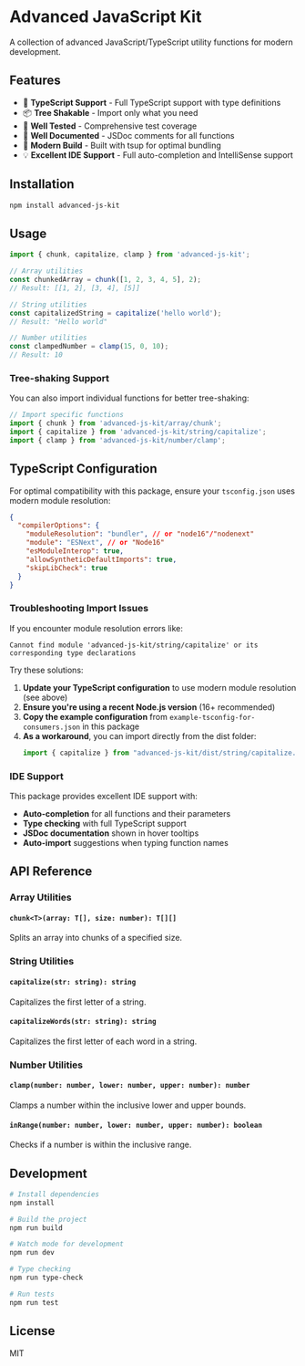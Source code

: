 # Advanced JavaScript Kit

A collection of advanced JavaScript/TypeScript utility functions for modern development.

## Features

- 🚀 **TypeScript Support** - Full TypeScript support with type definitions
- 📦 **Tree Shakable** - Import only what you need
- 🧪 **Well Tested** - Comprehensive test coverage
- 📖 **Well Documented** - JSDoc comments for all functions
- 🔧 **Modern Build** - Built with tsup for optimal bundling
- 💡 **Excellent IDE Support** - Full auto-completion and IntelliSense support

## Installation

```bash
npm install advanced-js-kit
```

## Usage

```typescript
import { chunk, capitalize, clamp } from 'advanced-js-kit';

// Array utilities
const chunkedArray = chunk([1, 2, 3, 4, 5], 2);
// Result: [[1, 2], [3, 4], [5]]

// String utilities
const capitalizedString = capitalize('hello world');
// Result: "Hello world"

// Number utilities
const clampedNumber = clamp(15, 0, 10);
// Result: 10
```

### Tree-shaking Support

You can also import individual functions for better tree-shaking:

```typescript
// Import specific functions
import { chunk } from 'advanced-js-kit/array/chunk';
import { capitalize } from 'advanced-js-kit/string/capitalize';
import { clamp } from 'advanced-js-kit/number/clamp';
```

## TypeScript Configuration

For optimal compatibility with this package, ensure your `tsconfig.json` uses modern module resolution:

```json
{
  "compilerOptions": {
    "moduleResolution": "bundler", // or "node16"/"nodenext"
    "module": "ESNext", // or "Node16"
    "esModuleInterop": true,
    "allowSyntheticDefaultImports": true,
    "skipLibCheck": true
  }
}
```

### Troubleshooting Import Issues

If you encounter module resolution errors like:
```
Cannot find module 'advanced-js-kit/string/capitalize' or its corresponding type declarations
```

Try these solutions:

1. **Update your TypeScript configuration** to use modern module resolution (see above)
2. **Ensure you're using a recent Node.js version** (16+ recommended)
3. **Copy the example configuration** from `example-tsconfig-for-consumers.json` in this package
4. **As a workaround**, you can import directly from the dist folder:
   ```typescript
   import { capitalize } from "advanced-js-kit/dist/string/capitalize.js";
   ```

### IDE Support

This package provides excellent IDE support with:
- **Auto-completion** for all functions and their parameters
- **Type checking** with full TypeScript support
- **JSDoc documentation** shown in hover tooltips
- **Auto-import** suggestions when typing function names

## API Reference

### Array Utilities

#### `chunk<T>(array: T[], size: number): T[][]`
Splits an array into chunks of a specified size.

### String Utilities

#### `capitalize(str: string): string`
Capitalizes the first letter of a string.

#### `capitalizeWords(str: string): string`
Capitalizes the first letter of each word in a string.

### Number Utilities

#### `clamp(number: number, lower: number, upper: number): number`
Clamps a number within the inclusive lower and upper bounds.

#### `inRange(number: number, lower: number, upper: number): boolean`
Checks if a number is within the inclusive range.

## Development

```bash
# Install dependencies
npm install

# Build the project
npm run build

# Watch mode for development
npm run dev

# Type checking
npm run type-check

# Run tests
npm run test
```

## License

MIT